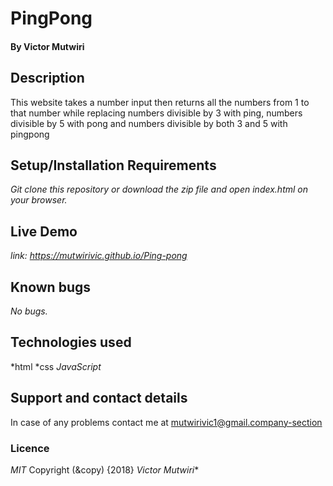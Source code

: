 # PingPong
#### By **Victor Mutwiri**
## Description
This website takes a number input then returns all the numbers from 1 to that number while replacing numbers divisible by 3 with ping, numbers divisible by 5 with pong and numbers divisible by both 3 and 5 with pingpong
## Setup/Installation Requirements
*Git clone this repository or download the zip file and open index.html on your browser.*
## Live Demo
*link: https://mutwirivic.github.io/Ping-pong*
## Known bugs
*No bugs.*
## Technologies used
*html
*css
*JavaScript*
## Support and contact details
In case of any problems contact me at mutwirivic1@gmail.company-section
### Licence
*MIT*
Copyright (&copy) {2018} *Victor Mutwiri**
